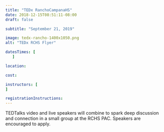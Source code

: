 ```yaml
---
title: "TEDx RanchoCampanaHS"
date: 2018-12-15T08:51:11-08:00
draft: false

subtitle: "September 21, 2019"

image: tedx-rancho-1400x1050.png
alt: "TEDx RCHS Flyer"

datesTimes: [
   ]

location:

cost:

instructors: [
]

registrationInstructions:
---
```


TEDTalks video and live speakers will combine to spark deep discussion and connection in a small group at the RCHS PAC. Speakers are encouraged to apply.